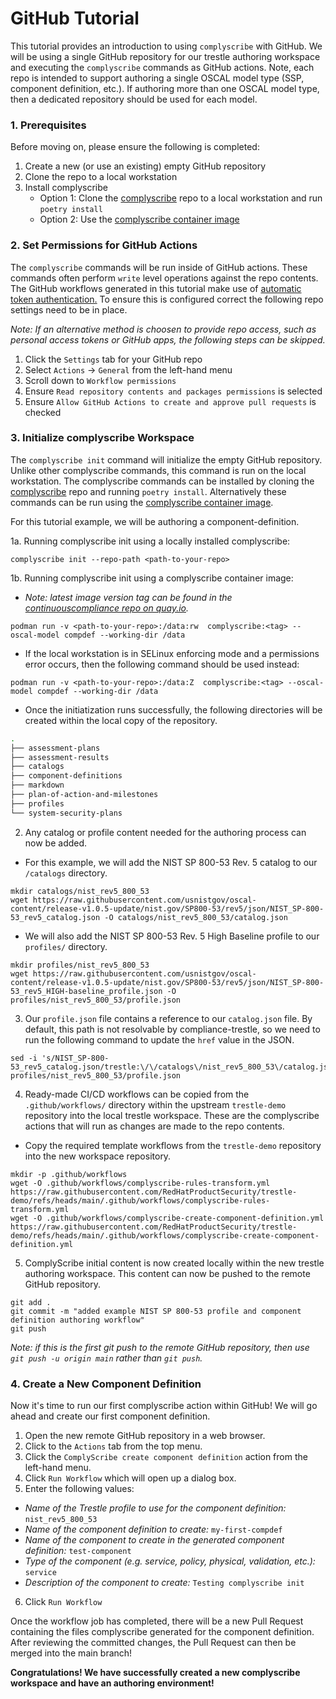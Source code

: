 # GitHub Tutorial

This tutorial provides an introduction to using `complyscribe` with GitHub.  We will be using a single GitHub repository for our trestle authoring workspace and executing the `complyscribe` commands as GitHub actions.  Note, each repo is intended to support authoring a single OSCAL model type (SSP, component definition, etc.).  If authoring more than one OSCAL model type, then a dedicated repository should be used for each model.


### 1. Prerequisites

Before moving on, please ensure the following is completed:

1. Create a new (or use an existing) empty GitHub repository
2. Clone the repo to a local workstation
3. Install complyscribe
    * Option 1: Clone the [complyscribe](https://github.com/RedHatProductSecurity/complyscribe/tree/main) repo to a local workstation and run `poetry install`
    * Option 2: Use the [complyscribe container image](https://github.com/RedHatProductSecurity/complyscribe?tab=readme-ov-file#run-as-a-container)


### 2. Set Permissions for GitHub Actions

The `complyscribe` commands will be run inside of GitHub actions.  These commands often perform `write` level operations against the repo contents.  The GitHub workflows generated in this tutorial make use of [automatic token authentication.](https://docs.github.com/en/actions/security-for-github-actions/security-guides/automatic-token-authentication)  To ensure this is configured correct the following repo settings need to be in place.

*Note: If an alternative method is choosen to provide repo access, such as personal access tokens or GitHub apps, the following steps can be skipped.*

1. Click the `Settings` tab for your GitHub repo 
2. Select `Actions` -> `General` from the left-hand menu
3. Scroll down to `Workflow permissions`
4. Ensure `Read repository contents and packages permissions` is selected
5. Ensure `Allow GitHub Actions to create and approve pull requests` is checked


### 3. Initialize complyscribe Workspace

The `complyscribe init` command will initialize the empty GitHub repository.  Unlike other complyscribe commands, this command is run on the local workstation.  The complyscribe commands can be installed by cloning the [complyscribe](https://github.com/RedHatProductSecurity/complyscribe/tree/main) repo and running `poetry install`. Alternatively these commands can be run using the [complyscribe container image](https://github.com/RedHatProductSecurity/complyscribe?tab=readme-ov-file#run-as-a-container).

For this tutorial example, we will be authoring a component-definition.

1a. Running complyscribe init using a locally installed complyscribe:

```
complyscribe init --repo-path <path-to-your-repo>
```

1b. Running complyscribe init using a complyscribe container image:

 * *Note: latest image version tag can be found in the [continuouscompliance repo on quay.io](https://quay.io/repository/continuouscompliance/complyscribe?tab=tags).*

```
podman run -v <path-to-your-repo>:/data:rw  complyscribe:<tag> --oscal-model compdef --working-dir /data
```

 * If the local workstation is in SELinux enforcing mode and a permissions error occurs, then the following command should be used instead:
```
podman run -v <path-to-your-repo>:/data:Z  complyscribe:<tag> --oscal-model compdef --working-dir /data
```

 * Once the initiatization runs successfully, the following directories will be created within the local copy of the repository.

```bash
.
├── assessment-plans
├── assessment-results
├── catalogs
├── component-definitions
├── markdown
├── plan-of-action-and-milestones
├── profiles
└── system-security-plans
```

2. Any catalog or profile content needed for the authoring process can now be added.

 * For this example, we will add the NIST SP 800-53 Rev. 5 catalog to our `/catalogs` directory.

```
mkdir catalogs/nist_rev5_800_53
wget https://raw.githubusercontent.com/usnistgov/oscal-content/release-v1.0.5-update/nist.gov/SP800-53/rev5/json/NIST_SP-800-53_rev5_catalog.json -O catalogs/nist_rev5_800_53/catalog.json
```

 * We will also add the NIST SP 800-53 Rev. 5 High Baseline profile to our `profiles/` directory.

```
mkdir profiles/nist_rev5_800_53
wget https://raw.githubusercontent.com/usnistgov/oscal-content/release-v1.0.5-update/nist.gov/SP800-53/rev5/json/NIST_SP-800-53_rev5_HIGH-baseline_profile.json -O profiles/nist_rev5_800_53/profile.json
```

3. Our `profile.json` file contains a reference to our `catalog.json` file.  By default, this path is not resolvable by compliance-trestle, so we need to run the following command to update the `href` value in the JSON.

```
sed -i 's/NIST_SP-800-53_rev5_catalog.json/trestle:\/\/catalogs\/nist_rev5_800_53\/catalog.json/g' profiles/nist_rev5_800_53/profile.json
```

4. Ready-made CI/CD workflows can be copied from the `.github/workflows/` directory within the upstream `trestle-demo` repository into the local trestle workspace. These are the complyscribe actions that will run as changes are made to the repo contents.

 * Copy the required template workflows from the `trestle-demo` repository into the new workspace repository.
```
mkdir -p .github/workflows
wget -O .github/workflows/complyscribe-rules-transform.yml https://raw.githubusercontent.com/RedHatProductSecurity/trestle-demo/refs/heads/main/.github/workflows/complyscribe-rules-transform.yml 
wget -O .github/workflows/complyscribe-create-component-definition.yml https://raw.githubusercontent.com/RedHatProductSecurity/trestle-demo/refs/heads/main/.github/workflows/complyscribe-create-component-definition.yml
```

5. ComplyScribe initial content is now created locally within the new trestle authoring workspace. This content can now be pushed to the remote GitHub repository.
```
git add .
git commit -m "added example NIST SP 800-53 profile and component definition authoring workflow"
git push
```
  *Note: if this is the first git push to the remote GitHub repository, then use `git push -u origin main` rather than `git push`.*


### 4. Create a New Component Definition

Now it's time to run our first complyscribe action within GitHub!  We will go ahead and create our first component definition.

1. Open the new remote GitHub repository in a web browser.
2. Click to the `Actions` tab from the top menu.
3. Click the `ComplyScribe create component definition` action from the left-hand menu.
4. Click `Run Workflow` which will open up a dialog box.
5. Enter the following values:

* _Name of the Trestle profile to use for the component definition:_ `nist_rev5_800_53`
* _Name of the component definition to create:_ `my-first-compdef`
* _Name of the component to create in the generated component definition:_ `test-component`
* _Type of the component (e.g. service, policy, physical, validation, etc.):_ `service`
* _Description of the component to create:_ `Testing complyscribe init`

6. Click `Run Workflow`

Once the workflow job has completed, there will be a new Pull Request containing the files complyscribe generated for the component definition.  After reviewing the committed changes, the Pull Request can then be merged into the main branch!

**Congratulations! We have successfully created a new complyscribe workspace and have an authoring environment!**

